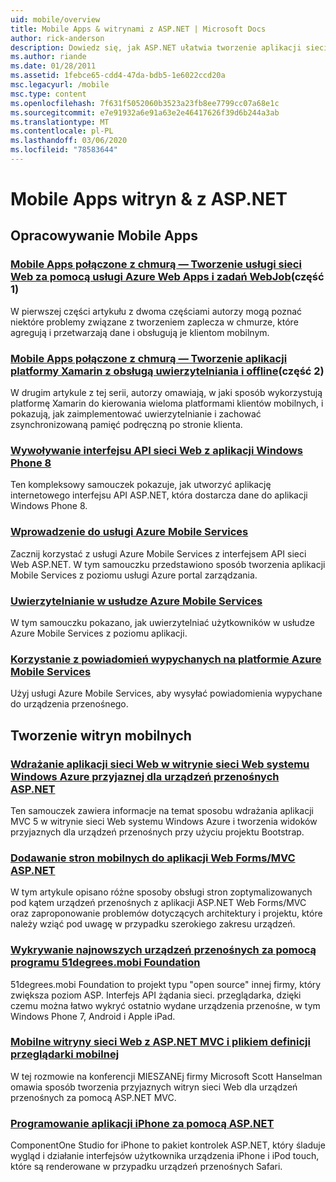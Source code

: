 ```yaml
---
uid: mobile/overview
title: Mobile Apps & witrynami z ASP.NET | Microsoft Docs
author: rick-anderson
description: Dowiedz się, jak ASP.NET ułatwia tworzenie aplikacji sieci Web dla urządzeń przenośnych
ms.author: riande
ms.date: 01/28/2011
ms.assetid: 1febce65-cdd4-47da-bdb5-1e6022ccd20a
msc.legacyurl: /mobile
msc.type: content
ms.openlocfilehash: 7f631f5052060b3523a23fb8ee7799cc07a68e1c
ms.sourcegitcommit: e7e91932a6e91a63e2e46417626f39d6b244a3ab
ms.translationtype: MT
ms.contentlocale: pl-PL
ms.lasthandoff: 03/06/2020
ms.locfileid: "78583644"
---
```

# <a name="mobile-apps--sites-with-aspnet"></a>Mobile Apps witryn & z ASP.NET

## <a name="develop-mobile-apps"></a>Opracowywanie Mobile Apps

### <a name="cloud-connected-mobile-apps---create-a-web-service-with-azure-web-apps-and-webjobspart-1"></a>[Mobile Apps połączone z chmurą — Tworzenie usługi sieci Web za pomocą usługi Azure Web Apps i zadań WebJob](https://msdn.microsoft.com/magazine/mt185572)(część 1)

W pierwszej części artykułu z dwoma częściami autorzy mogą poznać niektóre problemy związane z tworzeniem zaplecza w chmurze, które agregują i przetwarzają dane i obsługują je klientom mobilnym.

### <a name="cloud-connected-mobile-apps---build-a-xamarin-app-with-authentication-and-offline-supportpart-2"></a>[Mobile Apps połączone z chmurą — Tworzenie aplikacji platformy Xamarin z obsługą uwierzytelniania i offline](https://msdn.microsoft.com/magazine/mt422581.aspx)(część 2)

W drugim artykule z tej serii, autorzy omawiają, w jaki sposób wykorzystują platformę Xamarin do kierowania wieloma platformami klientów mobilnych, i pokazują, jak zaimplementować uwierzytelnianie i zachować zsynchronizowaną pamięć podręczną po stronie klienta.

### <a name="calling-web-api-from-a-windows-phone-8-application"></a>[Wywoływanie interfejsu API sieci Web z aplikacji Windows Phone 8](../web-api/overview/mobile-clients/calling-web-api-from-a-windows-phone-8-application.md)

Ten kompleksowy samouczek pokazuje, jak utworzyć aplikację internetowego interfejsu API ASP.NET, która dostarcza dane do aplikacji Windows Phone 8.

### <a name="get-started-with-azure-mobile-services"></a>[Wprowadzenie do usługi Azure Mobile Services](https://azure.microsoft.com/documentation/articles/mobile-services-dotnet-backend-windows-store-dotnet-get-started?WT.mc_id=zumo_aspnet)

Zacznij korzystać z usługi Azure Mobile Services z interfejsem API sieci Web ASP.NET. W tym samouczku przedstawiono sposób tworzenia aplikacji Mobile Services z poziomu usługi Azure portal zarządzania.

### <a name="authentication-in-azure-mobile-services"></a>[Uwierzytelnianie w usłudze Azure Mobile Services](https://azure.microsoft.com/documentation/articles/mobile-services-dotnet-backend-windows-store-dotnet-get-started-users/?WT.mc_id=zumo_aspnet)

W tym samouczku pokazano, jak uwierzytelniać użytkowników w usłudze Azure Mobile Services z poziomu aplikacji.

### <a name="using-push-notifications-in-azure-mobile-services"></a>[Korzystanie z powiadomień wypychanych na platformie Azure Mobile Services](https://azure.microsoft.com/documentation/articles/mobile-services-dotnet-backend-windows-store-dotnet-get-started-push/?WT.mc_id=zumo_aspnet)

Użyj usługi Azure Mobile Services, aby wysyłać powiadomienia wypychane do urządzenia przenośnego.

## <a name="develop-mobile-sites"></a>Tworzenie witryn mobilnych

### <a name="deploy-an-mobile-friendly-aspnet-mvc-5-web-application-on-windows-azure-web-sites"></a>[Wdrażanie aplikacji sieci Web w witrynie sieci Web systemu Windows Azure przyjaznej dla urządzeń przenośnych ASP.NET](https://docs.microsoft.com/azure/app-service-web/web-sites-dotnet-deploy-aspnet-mvc-mobile-app)

Ten samouczek zawiera informacje na temat sposobu wdrażania aplikacji MVC 5 w witrynie sieci Web systemu Windows Azure i tworzenia widoków przyjaznych dla urządzeń przenośnych przy użyciu projektu Bootstrap.

### <a name="add-mobile-pages-to-your-aspnet-web-forms--mvc-application"></a>[Dodawanie stron mobilnych do aplikacji Web Forms/MVC ASP.NET](../whitepapers/add-mobile-pages-to-your-aspnet-web-forms-mvc-application.md)

W tym artykule opisano różne sposoby obsługi stron zoptymalizowanych pod kątem urządzeń przenośnych z aplikacji ASP.NET Web Forms/MVC oraz zaproponowanie problemów dotyczących architektury i projektu, które należy wziąć pod uwagę w przypadku szerokiego zakresu urządzeń.

### <a name="detect-the-latest-mobile-devices-using-51degreesmobi-foundation"></a>[Wykrywanie najnowszych urządzeń przenośnych za pomocą programu 51degrees.mobi Foundation](https://github.com/51Degrees/dotNET-Device-Detection)

51degrees.mobi Foundation to projekt typu "open source" innej firmy, który zwiększa poziom ASP. Interfejs API żądania sieci. przeglądarka, dzięki czemu można łatwo wykryć ostatnio wydane urządzenia przenośne, w tym Windows Phone 7, Android i Apple iPad.

### <a name="mobile-web-sites-with-aspnet-mvc-and-the-mobile-browser-definition-file"></a>[Mobilne witryny sieci Web z ASP.NET MVC i plikiem definicji przeglądarki mobilnej](http://www.hanselman.com/blog/MixMobileWebSitesWithASPNETMVCAndTheMobileBrowserDefinitionFile.aspx)

W tej rozmowie na konferencji MIESZANEj firmy Microsoft Scott Hanselman omawia sposób tworzenia przyjaznych witryn sieci Web dla urządzeń przenośnych za pomocą ASP.NET MVC.

### <a name="develop-iphone-applications-with-aspnet"></a>[Programowanie aplikacji iPhone za pomocą ASP.NET](http://labs.componentone.com/iPhone/)

ComponentOne Studio for iPhone to pakiet kontrolek ASP.NET, który śladuje wygląd i działanie interfejsów użytkownika urządzenia iPhone i iPod touch, które są renderowane w przypadku urządzeń przenośnych Safari.
